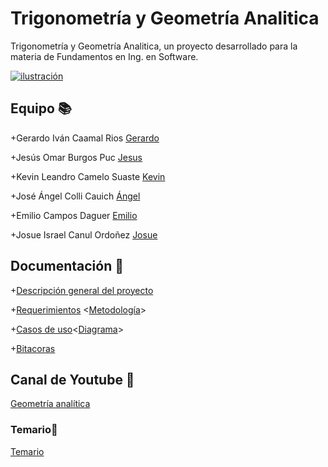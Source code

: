 # Trigonometría y Geometría Analitica

Trigonometría y Geometría Analitica, un proyecto desarrollado para la materia de Fundamentos en Ing. en Software.

[![ilustración](https://media.istockphoto.com/photos/math-and-geometry-concept-picture-id1140819116?k=20&m=1140819116&s=612x612&w=0&h=82DQqTkxQMgSYPGZDQDYWt5P6COJYcZ9cV1molDR3Gw= "ilustración")](https://media.istockphoto.com/photos/math-and-geometry-concept-picture-id1140819116?k=20&m=1140819116&s=612x612&w=0&h=82DQqTkxQMgSYPGZDQDYWt5P6COJYcZ9cV1molDR3Gw= "ilustración")

## Equipo  📚
+Gerardo Iván Caamal Rios [Gerardo](https://github.com/Gcaamal "Gerardo")

+Jesús Omar Burgos Puc [Jesus](https://github.com/23jesusburgos23/23jesusburgos23.git "Jesus")

+Kevin Leandro Camelo Suaste [Kevin](https://github.com/Kevincamelo5 "Kevin")

+José Ángel Colli Cauich [Ángel](https://github.com/AngelColli23 "Ángel")

+Emilio Campos Daguer [Emilio](https://github.com/Emcamdag "Emilio")

+Josue Israel Canul Ordoñez [Josue](https://github.com/JosueCanul "Josue")

## Documentación 💾
+[Descripción general del proyecto](https://github.com/JosueCanul/Trigonometr-a-y-Geometr-a-Analitica/blob/main/Entrega%201/Descripci%C3%B3n_general_del_proyecto.md "Descripción general del proyecto")

+[Requerimientos](https://github.com/JosueCanul/Trigonometr-a-y-Geometr-a-Analitica/blob/main/Entrega%201/Requerimientos.md "Requerimientos") <[Metodología](https://github.com/JosueCanul/Trigonometr-a-y-Geometr-a-Analitica/blob/main/Entrega%201/Metodolog%C3%ADa_requerimientos.md "Metodología")>

+[Casos de uso](https://github.com/JosueCanul/Trigonometr-a-y-Geometr-a-Analitica/blob/main/Entrega%201/casos_de_uso/Casos_de_uso.md "Casos de uso")<[Diagrama](https://github.com/JosueCanul/Trigonometr-a-y-Geometr-a-Analitica/blob/main/Entrega%201/casos_de_uso/Casosdeuso.png "Diagrama")> 

+[Bitacoras](https://github.com/JosueCanul/Trigonometr-a-y-Geometr-a-Analitica/blob/main/Entrega%201/Bitacoras.md "Bitacoras")


## Canal de Youtube 🔔
[Geometría analítica](https://www.youtube.com/channel/UCumZ1Hiby8uyRitJdGGHm7w "Geometría analítica")

### Temario📔 
[Temario](https://github.com/JosueCanul/Trigonometr-a-y-Geometr-a-Analitica/blob/main/Entrega%201/Temario.md "Temario")



